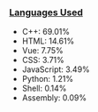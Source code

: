
### [Languages Used](https://github.com/sayakdattagupta/profstats) 

- C++: 69.01%
- HTML: 14.61%
- Vue: 7.75%
- CSS: 3.71%
- JavaScript: 3.49%
- Python: 1.21%
- Shell: 0.14%
- Assembly: 0.09%
